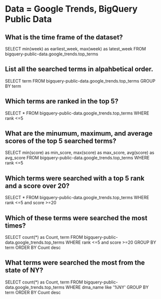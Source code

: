 # Data = Google Trends, BigQuery Public Data

## What is the time frame of the dataset?
SELECT 
  min(week) as earliest_week, max(week) as latest_week
FROM
  bigquery-public-data.google_trends.top_terms

## List all the searched terms in alpahbetical order.
SELECT 
  term
FROM
  bigquery-public-data.google_trends.top_terms
GROUP BY term

## Which terms are ranked in the top 5?
SELECT
  *
FROM
  bigquery-public-data.google_trends.top_terms
WHERE
  rank <=5

## What are the minumum, maximum, and average scores of the top 5 searched terms?
SELECT
  min(score) as min_score, 
  max(score) as max_score,
  avg(score) as avg_score
FROM
  bigquery-public-data.google_trends.top_terms
WHERE
  rank <=5 

## Which terms were searched with a top 5 rank and a score over 20?
SELECT
  *
FROM
  bigquery-public-data.google_trends.top_terms
WHERE
  rank <=5 and score >=20

## Which of these terms were searched the most times?
SELECT 
  count(*) as Count, term
FROM
  bigquery-public-data.google_trends.top_terms
WHERE
  rank <=5 and score >=20
GROUP BY 
  term
ORDER BY 
  Count desc

## What terms were searched the most from the state of NY?
SELECT 
  count(*) as Count, term
FROM
  bigquery-public-data.google_trends.top_terms
WHERE
  dma_name like '%NY'
GROUP BY
  term
ORDER BY
  Count desc
